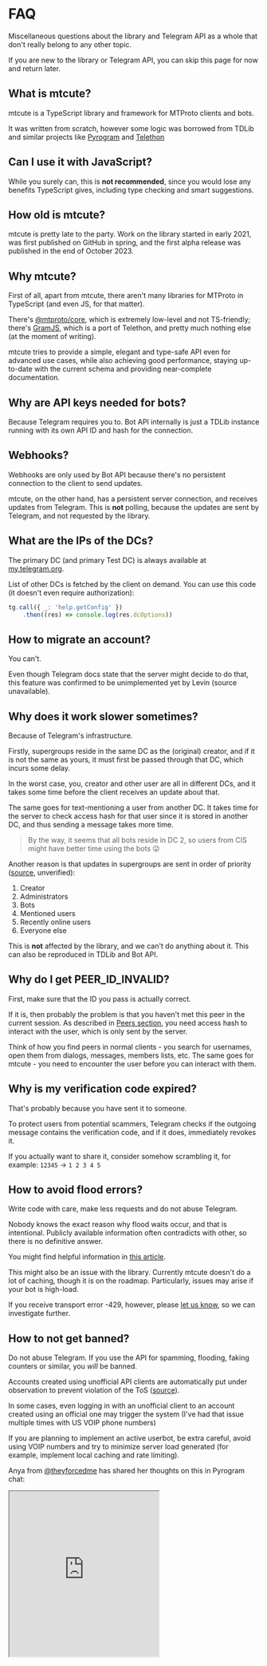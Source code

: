 # FAQ

Miscellaneous questions about the library and Telegram API as a whole
that don't really belong to any other topic.

If you are new to the library or Telegram API, you can skip this page
for now and return later.

## What is mtcute?

mtcute is a TypeScript library and framework for MTProto clients and bots.

It was written from scratch, however some logic was borrowed from TDLib and
similar projects like [Pyrogram](https://github.com/pyrogram/pyrogram) and
[Telethon](https://github.com/LonamiWebs/Telethon)

## Can I use it with JavaScript?

While you surely can, this is **not recommended**, since you would lose
any benefits TypeScript gives, including type checking and smart suggestions.

## How old is mtcute?

mtcute is pretty late to the party. Work on the library started
in early 2021, was first published on GitHub in spring, and the first
alpha release was published in the end of October 2023.

## Why mtcute?

First of all, apart from mtcute, there aren't many libraries for
MTProto in TypeScript (and even JS, for that matter).

There's [@mtproto/core](https://github.com/alik0211/mtproto-core), which is extremely
low-level and not TS-friendly; there's [GramJS](https://github.com/gram-js/gramjs),
which is a port of Telethon, and pretty much nothing else (at the moment of writing).

mtcute tries to provide a simple, elegant and type-safe API even for advanced
use cases, while also achieving good performance, staying up-to-date
with the current schema and providing near-complete documentation.

## Why are API keys needed for bots?

Because Telegram requires you to. Bot API internally is just a
TDLib instance running with its own API ID and hash for the connection.

## Webhooks?

Webhooks are only used by Bot API because there's no persistent connection
to the client to send updates.

mtcute, on the other hand, has a persistent server connection, and receives
updates from Telegram. This is **not** polling, because the updates are
sent by Telegram, and not requested by the library.

## What are the IPs of the DCs?

The primary DC (and primary Test DC) is always available at
[my.telegram.org](https://my.telegram.org).

List of other DCs is fetched by the client on demand. You can use
this code (it doesn't even require authorization):

<!-- TODO link to repl -->

```ts
tg.call({ _: 'help.getConfig' })
    .then((res) => console.log(res.dcOptions))
```

## How to migrate an account?

You can't.

Even though Telegram docs state that the server might decide to do that,
this feature was confirmed to be unimplemented yet by Levin (source unavailable).

## Why does it work slower sometimes?

Because of Telegram's infrastructure.

Firstly, supergroups reside in the same DC as
the (original) creator, and if it is not the same as yours, it must first be
passed through that DC, which incurs some delay.

In the worst case, you, creator and other user are all in different DCs,
and it takes some time before the client receives an update about that.

The same goes for text-mentioning a user from another DC. It takes time for
the server to check access hash for that user since it is
stored in another DC, and thus sending a message takes more time.

> By the way, it seems that all bots reside in DC 2, so users from CIS
> might have better time using the bots 😛

Another reason is that updates in supergroups are sent in order of priority
([source](https://docs.pyrogram.org/faq#why-is-my-client-reacting-slowly-in-supergroups), unverified):

1. Creator
2. Administrators
3. Bots
4. Mentioned users
5. Recently online users
6. Everyone else

This is **not** affected by the library, and we can't do anything about it.
This can also be reproduced in TDLib and Bot API.

## Why do I get PEER_ID_INVALID?

First, make sure that the ID you pass is actually correct.

If it is, then probably the problem is that you haven't met this
peer in the current session. As described in [Peers section](../topics/peers.html),
you need access hash to interact with the user, which is only sent by the server.

Think of how you find peers in normal clients - you search for usernames,
open them from dialogs, messages, members lists, etc. The same goes for
mtcute - you need to encounter the user before you can interact with them.

## Why is my verification code expired?

That's probably because you have sent it to someone.

To protect users from potential scammers, Telegram checks if the
outgoing message contains the verification code, and if it does,
immediately revokes it.

If you actually want to share it, consider somehow scrambling it,
for example: `12345` → `1 2 3 4 5`

## How to avoid flood errors?

Write code with care, make less requests and do not abuse Telegram.

Nobody knows the exact reason why flood waits occur, and that is intentional.
Publicly available information often contradicts with other,
so there is no definitive answer.

You might find helpful information in
[this article](https://telegra.ph/So-your-bot-is-rate-limited-01-26).

This might also be an issue with the library. Currently mtcute doesn't do a lot of caching, 
though it is on the roadmap. Particularly, issues may arise if your bot is high-load. 

If you receive transport error -429, however, 
please [let us know](https://t.me/mt_cute), so we can investigate further.

## How to not get banned?

Do not abuse Telegram. If you use the API for spamming, flooding,
faking counters or similar, you *will* be banned.

Accounts created using unofficial API clients are automatically
put under observation to prevent violation of the ToS
([source](https://core.telegram.org/api/obtaining_api_id#using-the-api-id)).

In some cases, even logging in with an unofficial client to an
account created using an official one may trigger the system
(I've had that issue multiple times with US VOIP phone numbers)

If you are planning to implement an active userbot, be extra careful,
avoid using VOIP numbers and try to minimize server load generated
(for example, implement local caching and rate limiting).

Anya from [@theyforcedme](https://t.me/theyforcedme) has shared her thoughts on this
in Pyrogram chat:

<iframe src="https://t.me/PyrogramChat/69424?embed=1" height="331px" />

## I was banned, help!

The library only does the things you told it to do. If you abuse Telegram,
then the ban is justified.

If you still have access to the phone number used when registering
the account, you can try contacting the Telegram support and ask them
to recover your account:
[recover@telegram.org](mailto:recover@telegram.org).

If you don't, then welp. Create a new account and be *even more* careful.
